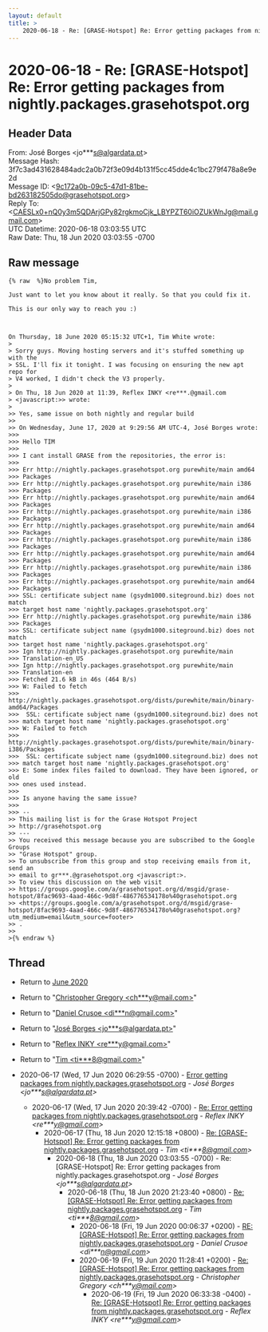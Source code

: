 ```yaml
---
layout: default
title: >
    2020-06-18 - Re: [GRASE-Hotspot] Re: Error getting packages from nightly.packages.grasehotspot.org
---
```


# 2020-06-18 - Re: [GRASE-Hotspot] Re: Error getting packages from nightly.packages.grasehotspot.org

## Header Data

From: José Borges \<jo***s@algardata.pt\><br>
Message Hash: 3f7c3ad431628484adc2a0b72f3e09d4b131f5cc45dde4c1bc279f478a8e9e2d<br>
Message ID: \<9c172a0b-09c5-47d1-81be-bd263182505do@grasehotspot.org\><br>
Reply To: \<CAESLx0+nQ0y3m5QDArjGPy82rgkmoCjk_LBYPZT60iOZUkWnJg@mail.gmail.com\><br>
UTC Datetime: 2020-06-18 03:03:55 UTC<br>
Raw Date: Thu, 18 Jun 2020 03:03:55 -0700<br>

## Raw message

```
{% raw  %}No problem Tim, 

Just want to let you know about it really. So that you could fix it.

This is our only way to reach you :)



On Thursday, 18 June 2020 05:15:32 UTC+1, Tim White wrote:
>
> Sorry guys. Moving hosting servers and it's stuffed something up with the 
> SSL. I'll fix it tonight. I was focusing on ensuring the new apt repo for 
> V4 worked, I didn't check the V3 properly.
>
> On Thu, 18 Jun 2020 at 11:39, Reflex INKY <re***.@gmail.com 
> <javascript:>> wrote:
>
>> Yes, same issue on both nightly and regular build
>>
>> On Wednesday, June 17, 2020 at 9:29:56 AM UTC-4, José Borges wrote:
>>>
>>> Hello TIM
>>>  
>>> I cant install GRASE from the repositories, the error is:
>>>
>>> Err http://nightly.packages.grasehotspot.org purewhite/main amd64 
>>> Packages
>>> Err http://nightly.packages.grasehotspot.org purewhite/main i386 
>>> Packages
>>> Err http://nightly.packages.grasehotspot.org purewhite/main amd64 
>>> Packages
>>> Err http://nightly.packages.grasehotspot.org purewhite/main i386 
>>> Packages
>>> Err http://nightly.packages.grasehotspot.org purewhite/main amd64 
>>> Packages
>>> Err http://nightly.packages.grasehotspot.org purewhite/main i386 
>>> Packages
>>> Err http://nightly.packages.grasehotspot.org purewhite/main amd64 
>>> Packages
>>> Err http://nightly.packages.grasehotspot.org purewhite/main i386 
>>> Packages
>>> Err http://nightly.packages.grasehotspot.org purewhite/main amd64 
>>> Packages
>>> SSL: certificate subject name (gsydm1000.siteground.biz) does not match 
>>> target host name 'nightly.packages.grasehotspot.org'
>>> Err http://nightly.packages.grasehotspot.org purewhite/main i386 
>>> Packages
>>> SSL: certificate subject name (gsydm1000.siteground.biz) does not match 
>>> target host name 'nightly.packages.grasehotspot.org'
>>> Ign http://nightly.packages.grasehotspot.org purewhite/main 
>>> Translation-en_US
>>> Ign http://nightly.packages.grasehotspot.org purewhite/main 
>>> Translation-en
>>> Fetched 21.6 kB in 46s (464 B/s)
>>> W: Failed to fetch 
>>> http://nightly.packages.grasehotspot.org/dists/purewhite/main/binary-amd64/Packages 
>>>  SSL: certificate subject name (gsydm1000.siteground.biz) does not 
>>> match target host name 'nightly.packages.grasehotspot.org'
>>> W: Failed to fetch 
>>> http://nightly.packages.grasehotspot.org/dists/purewhite/main/binary-i386/Packages 
>>>  SSL: certificate subject name (gsydm1000.siteground.biz) does not 
>>> match target host name 'nightly.packages.grasehotspot.org'
>>> E: Some index files failed to download. They have been ignored, or old 
>>> ones used instead.
>>>
>>> Is anyone having the same issue?
>>>
>>> -- 
>> This mailing list is for the Grase Hotspot Project 
>> http://grasehotspot.org
>> --- 
>> You received this message because you are subscribed to the Google Groups 
>> "Grase Hotspot" group.
>> To unsubscribe from this group and stop receiving emails from it, send an 
>> email to gr***.@grasehotspot.org <javascript:>.
>> To view this discussion on the web visit 
>> https://groups.google.com/a/grasehotspot.org/d/msgid/grase-hotspot/8fac9693-4aad-466c-9d8f-486776534178o%40grasehotspot.org 
>> <https://groups.google.com/a/grasehotspot.org/d/msgid/grase-hotspot/8fac9693-4aad-466c-9d8f-486776534178o%40grasehotspot.org?utm_medium=email&utm_source=footer>
>> .
>>
>{% endraw %}
```

## Thread

+ Return to [June 2020](/archive/2020/06)

+ Return to "[Christopher Gregory <ch***y<span>@</span>mail.com>](/authors/ch___y_at_mail_com)"
+ Return to "[Daniel Crusoe <di***n<span>@</span>gmail.com>](/authors/di___n_at_gmail_com)"
+ Return to "[José Borges <jo***s<span>@</span>algardata.pt>](/authors/jo___s_at_algardata_pt)"
+ Return to "[Reflex INKY <re***y<span>@</span>gmail.com>](/authors/re___y_at_gmail_com)"
+ Return to "[Tim <ti***8<span>@</span>gmail.com>](/authors/ti___8_at_gmail_com)"

+ 2020-06-17 (Wed, 17 Jun 2020 06:29:55 -0700) - [Error getting packages from nightly.packages.grasehotspot.org](/archive/2020/06/e5665c6e8ee2c475cf2b318c837ce80ae932eff69d45de6d9ab080efffdcdec9) - _José Borges \<jo***s@algardata.pt\>_
  + 2020-06-17 (Wed, 17 Jun 2020 20:39:42 -0700) - [Re: Error getting packages from nightly.packages.grasehotspot.org](/archive/2020/06/b7e80e5bdeee170b839b513514cfe2625d8bbc9a5a881ad5e031ecf566282e48) - _Reflex INKY \<re***y@gmail.com\>_
    + 2020-06-17 (Thu, 18 Jun 2020 12:15:18 +0800) - [Re: [GRASE-Hotspot] Re: Error getting packages from nightly.packages.grasehotspot.org](/archive/2020/06/2d42e05c544a9a501614faba3da52761a74732ed36200ca5d18d906e63eedb4e) - _Tim \<ti***8@gmail.com\>_
      + 2020-06-18 (Thu, 18 Jun 2020 03:03:55 -0700) - Re: [GRASE-Hotspot] Re: Error getting packages from nightly.packages.grasehotspot.org - _José Borges \<jo***s@algardata.pt\>_
        + 2020-06-18 (Thu, 18 Jun 2020 21:23:40 +0800) - [Re: [GRASE-Hotspot] Re: Error getting packages from nightly.packages.grasehotspot.org](/archive/2020/06/c50aa47314a06e797b23c98d65c0c8ec4eecb1fc1d2331b120e49f81d1e1544e) - _Tim \<ti***8@gmail.com\>_
          + 2020-06-18 (Fri, 19 Jun 2020 00:06:37 +0200) - [RE: [GRASE-Hotspot] Re: Error getting packages from nightly.packages.grasehotspot.org](/archive/2020/06/907961b952489e62b08bc5d9364e9673739f39fb5e3aa74a259582cd353f8a96) - _Daniel Crusoe \<di***n@gmail.com\>_
          + 2020-06-19 (Fri, 19 Jun 2020 11:28:41 +0200) - [Re: [GRASE-Hotspot] Re: Error getting packages from nightly.packages.grasehotspot.org](/archive/2020/06/182df825dd7f47c43dcf8a3a1b9a53b8695c126c457b5c17e2736d5b47db91a0) - _Christopher Gregory \<ch***y@mail.com\>_
            + 2020-06-19 (Fri, 19 Jun 2020 06:33:38 -0400) - [Re: [GRASE-Hotspot] Re: Error getting packages from nightly.packages.grasehotspot.org](/archive/2020/06/73f75f26434c58c1fc6a74910d1c688d10f94377565fa99c87aa9901e2fc51b9) - _Reflex INKY \<re***y@gmail.com\>_

